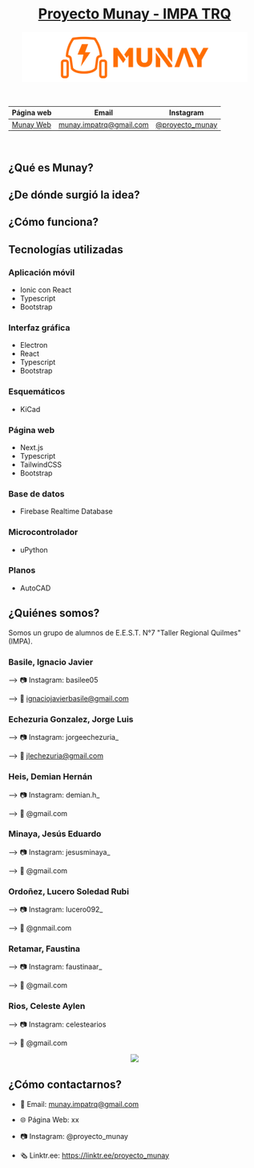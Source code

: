 <div align="center">

# [Proyecto Munay - IMPA TRQ](https://www.instagram.com/proyecto_munay/)

<img src="munay logo-02 (1)1.png" height="100" width="450" />

&nbsp;

| Página web | Email | Instagram |
|------------|-------|-----------|
|[Munay Web](https://www.google.com.ar/?hl=es)|munay.impatrq@gmail.com|[@proyecto_munay](https://www.instagram.com/proyecto_munay/)|

&nbsp;

</div>

## ¿Qué es Munay?


## ¿De dónde surgió la idea?



## ¿Cómo funciona?



## Tecnologías utilizadas

### Aplicación móvil

- Ionic con React
- Typescript
- Bootstrap

### Interfaz gráfica

- Electron
- React
- Typescript
- Bootstrap

### Esquemáticos

- KiCad

### Página web

- Next.js
- Typescript
- TailwindCSS
- Bootstrap

### Base de datos

- Firebase Realtime Database

### Microcontrolador

- uPython

### Planos

- AutoCAD

## ¿Quiénes somos?

Somos un grupo de alumnos de E.E.S.T. N°7 "Taller Regional Quilmes" (IMPA).

### Basile, Ignacio Javier
--> 📷 Instagram: basilee05

--> 📧 ignaciojavierbasile@gmail.com

### Echezuria Gonzalez, Jorge Luis
--> 📷 Instagram: jorgeechezuria_


--> 📧 jlechezuria@gmail.com

### Heis, Demian Hernán
--> 📷 Instagram: demian.h_

--> 📧 @gmail.com

### Minaya, Jesús Eduardo
--> 📷 Instagram: jesusminaya_

--> 📧 @gmail.com

### Ordoñez, Lucero Soledad Rubi
--> 📷 Instagram: lucero092_

--> 📧 @gnmail.com

### Retamar, Faustina
--> 📷 Instagram: faustinaar_

--> 📧 @gmail.com

### Rios, Celeste Aylen
--> 📷 Instagram: celestearios

--> 📧 @gmail.com

<div align="center">

<img src="imagenes/fotogrupal.HEIC" width="450"/>

</div>

## ¿Cómo contactarnos?

* 📧 Email: munay.impatrq@gmail.com

* 🌐 Página Web: xx

* 📷 Instagram: @proyecto_munay

* 🗞️ Linktr.ee: https://linktr.ee/proyecto_munay
